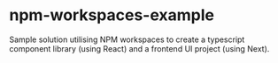 # npm-workspaces-example

Sample solution utilising NPM workspaces to create a typescript component library (using React) and a frontend UI project (using Next).
